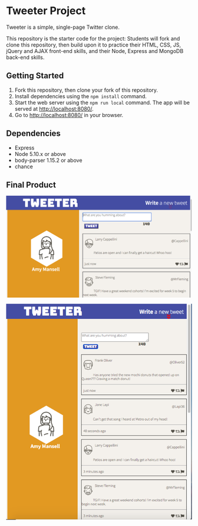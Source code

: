 # **Tweeter Project**

Tweeter is a simple, single-page Twitter clone.

This repository is the starter code for the project: Students will fork and clone this repository, then build upon it to practice their HTML, CSS, JS, jQuery and AJAX front-end skills, and their Node, Express and MongoDB back-end skills.

## Getting Started

1. Fork this repository, then clone your fork of this repository.
2. Install dependencies using the `npm install` command.
3. Start the web server using the `npm run local` command. The app will be served at <http://localhost:8080/>.
4. Go to <http://localhost:8080/> in your browser.

## Dependencies

- Express
- Node 5.10.x or above
- body-parser 1.15.2 or above
- chance

## Final Product

!["Screenshot of URLs page"](https://raw.githubusercontent.com/moqdev/tweeter/master/docs/Tweeter%20Main%20Page.png)

!["Screenshot of mobile view"](https://raw.githubusercontent.com/moqdev/tweeter/master/docs/mobile%20view.png)


